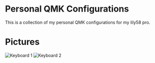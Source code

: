 # Personal QMK Configurations

This is a collection of my personal QMK configurations for my lily58 pro.

# Pictures

![Keyboard 1](https://i.redd.it/ksivsi59d2851.jpg)
![Keyboard 2](https://i.redd.it/7653gzorqk761.jpg)
